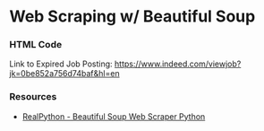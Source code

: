 # Web Scraping w/ Beautiful Soup

### HTML Code
Link to Expired Job Posting: https://www.indeed.com/viewjob?jk=0be852a756d74baf&hl=en



### Resources
* [RealPython - Beautiful Soup Web Scraper Python](https://realpython.com/beautiful-soup-web-scraper-python/)